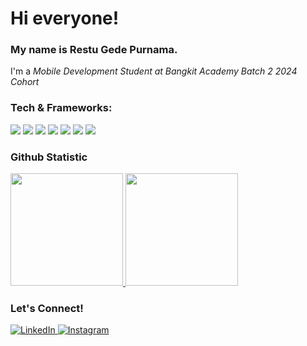 # Hi everyone!
### My name is **Restu Gede Purnama**.
I'm a *Mobile Development Student at Bangkit Academy Batch 2 2024 Cohort* 

### Tech & Frameworks:
<p> <img src="https://img.shields.io/badge/C++-00599C?style=for-the-badge&logo=cplusplus&logoColor=white" /> <img src="https://img.shields.io/badge/javascript-%23323330.svg?style=for-the-badge&logo=javascript&logoColor=%23F7DF1E" /> <img src="https://img.shields.io/badge/php-%23777BB4.svg?style=for-the-badge&logo=php&logoColor=white"/> <img src="https://img.shields.io/badge/Node%20js-339933?style=for-the-badge&logo=nodedotjs&logoColor=white" /> <img src="https://img.shields.io/badge/kotlin-%237F52FF.svg?style=for-the-badge&logo=kotlin&logoColor=white" /> <img src="https://shields.io/badge/react-black?logo=react&style=for-the-badge" /> <img src="https://img.shields.io/badge/Laravel-v8-FF2D20?style=for-the-badge&logo=laravel&logoColor=white"/> </p>

### Github Statistic
<p align="left">
<a href="https://github.com/erstuu">
<img height="180em" src="https://github-readme-stats-eight-theta.vercel.app/api/top-langs/?username=erstuu&layout=compact&langs_count=8"/>
<img height="180em" src="https://github-readme-stats-eight-theta.vercel.app/api?username=erstuu&show_icons=true&include_all_commits=true&count_private=true"/>
</a>
</p>

### Let's Connect! 
<p> 
  <a href="https://www.linkedin.com/in/restu-gede-purnama-aa9583277/" target="_blank">
    <img alt="LinkedIn" src="https://img.shields.io/badge/linkedin-%230077B5.svg?&style=for-the-badge&logo=linkedin&logoColor=white" />
  </a> 
  <a href="https://www.instagram.com/erstuu_/" target="_blank">
    <img alt="Instagram" src="https://img.shields.io/badge/instagram-%23E4405F.svg?&style=for-the-badge&logo=instagram&logoColor=white" />
  </a> 
</p>
